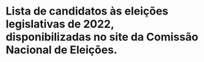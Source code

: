 # Lista de candidatos às eleições legislativas de 2022, disponibilizadas no site da Comissão Nacional de Eleições.
